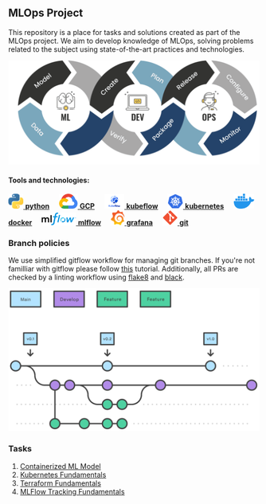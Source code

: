## MLOps Project

This repository is a place for tasks and solutions created as part of the MLOps project. We aim to develop knowledge of MLOps, solving problems related to the subject using state-of-the-art practices and technologies.

<img src="img/mlops.png">

#### Tools and technologies:

<a href="https://www.python.org/"><img src="img/icons/python.svg" height=30px> **python**</a> &nbsp;&nbsp;&nbsp;
<a href="https://cloud.google.com/"><img src="img/icons/gcp.svg" height=30px> **GCP**</a> &nbsp;&nbsp;&nbsp;
<a href="https://www.kubeflow.org//"><img src="img/icons/kubeflow.svg" height=30px> **kubeflow**</a> &nbsp;&nbsp;&nbsp;
<a href="https://kubernetes.io/"><img src="img/icons/kubernetes.svg" height=30px> **kubernetes**</a> &nbsp;&nbsp;&nbsp;
<a href="https://www.docker.com/"><img src="img/icons/docker.svg" height=30px> **docker**</a> &nbsp;&nbsp;&nbsp;
<a href="https://mlflow.org/"><img src="img/icons/mlflow.png" height=25px> **mlflow**</a> &nbsp;&nbsp;&nbsp;
<a href="https://grafana.com/"><img src="img/icons/grafana.svg" height=30px> **grafana**</a> &nbsp;&nbsp;&nbsp;
<a href="https://git-scm.com/"><img src="img/icons/git.svg" height=30px> **git**</a> &nbsp;&nbsp;&nbsp;

### Branch policies

We use simplified gitflow workflow for managing git branches. If you're not familliar with gitflow please follow [this](https://www.atlassian.com/git/tutorials/comparing-workflows/gitflow-workflow) tutorial. Additionally, all PRs are checked by a linting workflow using [flake8](https://flake8.pycqa.org/en/latest/) and [black](https://black.readthedocs.io/en/stable/).

<img src="img/gitflow.svg">

### Tasks

1. [Containerized ML Model](./01_containerized_ml_models/)
2. [Kubernetes Fundamentals](./02_kubernetes_fundamentals/)
3. [Terraform Fundamentals](./03_terraform_fundamentals/)
4. [MLFlow Tracking Fundamentals](./04_mlflow_tracking_fundamentals/)
